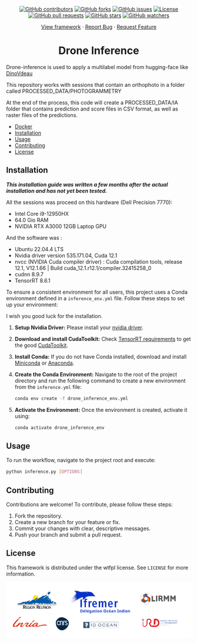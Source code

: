 <p align="center">
  <a href="https://github.com/SeatizenDOI/drone-inference/graphs/contributors"><img src="https://img.shields.io/github/contributors/SeatizenDOI/drone-inference" alt="GitHub contributors"></a>
  <a href="https://github.com/SeatizenDOI/drone-inference/network/members"><img src="https://img.shields.io/github/forks/SeatizenDOI/drone-inference" alt="GitHub forks"></a>
  <a href="https://github.com/SeatizenDOI/drone-inference/issues"><img src="https://img.shields.io/github/issues/SeatizenDOI/drone-inference" alt="GitHub issues"></a>
  <a href="https://github.com/SeatizenDOI/drone-inference/blob/master/LICENSE"><img src="https://img.shields.io/github/license/SeatizenDOI/drone-inference" alt="License"></a>
  <a href="https://github.com/SeatizenDOI/drone-inference/pulls"><img src="https://img.shields.io/github/issues-pr/SeatizenDOI/drone-inference" alt="GitHub pull requests"></a>
  <a href="https://github.com/SeatizenDOI/drone-inference/stargazers"><img src="https://img.shields.io/github/stars/SeatizenDOI/drone-inference" alt="GitHub stars"></a>
  <a href="https://github.com/SeatizenDOI/drone-inference/watchers"><img src="https://img.shields.io/github/watchers/SeatizenDOI/drone-inference" alt="GitHub watchers"></a>
</p>
<div align="center">
  <a href="https://github.com/SeatizenDOI/drone-inference">View framework</a>
  ·
  <a href="https://github.com/SeatizenDOI/drone-inference/issues">Report Bug</a>
  ·
  <a href="https://github.com/SeatizenDOI/drone-inference/issues">Request Feature</a>
</div>

<div align="center">

# Drone Inference

</div>

Drone-inference is used to apply a multilabel model from hugging-face like [DinoVdeau](https://github.com/SeatizenDOI/DinoVdeau)

This repository works with sessions that contain an orthophoto in a folder called PROCESSED_DATA/PHOTOGRAMMETRY

At the end of the process, this code will create a PROCESSED_DATA/IA folder that contains prediction and score files in CSV format, as well as raster files of the predictions.


* [Docker](./docker.README.md)
* [Installation](#installation)
* [Usage](#usage)
* [Contributing](#contributing)
* [License](#license)


## Installation

***This installation guide was written a few months after the actual installation and has not yet been tested.***

All the sessions was proceed on this hardware (Dell Precision 7770):

- Intel Core i9-12950HX
- 64.0 Gio RAM
- NVIDIA RTX A3000 12GB Laptop GPU

And the software was :

- Ubuntu 22.04.4 LTS
- Nvidia driver version 535.171.04, Cuda 12.1
- nvcc (NVIDIA Cuda compiler driver) : Cuda compilation tools, release 12.1, V12.1.66 | Build cuda_12.1.r12.1/compiler.32415258_0
- cudnn 8.9.7
- TensorRT 8.6.1


To ensure a consistent environment for all users, this project uses a Conda environment defined in a `inference_env.yml` file. Follow these steps to set up your environment:

I wish you good luck for the installation.

1. **Setup Nvidia Driver:** Please install your [nvidia driver](https://www.nvidia.com/fr-fr/drivers/unix/).

2. **Download and install CudaToolkit:** Check [TensorRT requirements](https://docs.nvidia.com/deeplearning/tensorrt/install-guide/index.html) to get the good [CudaToolkit](https://developer.nvidia.com/cuda-toolkit).

3. **Install Conda:** If you do not have Conda installed, download and install [Miniconda](https://docs.conda.io/en/latest/miniconda.html) or [Anaconda](https://www.anaconda.com/products/distribution).

4. **Create the Conda Environment:** Navigate to the root of the project directory and run the following command to create a new environment from the `inference.yml` file:
   ```bash
   conda env create -f drone_inference_env.yml
   ```

5. **Activate the Environment:** Once the environment is created, activate it using:
   ```bash
   conda activate drone_inference_env
   ```


## Usage

To run the workflow, navigate to the project root and execute:

```bash
python inference.py [OPTIONS]
```


## Contributing

Contributions are welcome! To contribute, please follow these steps:

1. Fork the repository.
2. Create a new branch for your feature or fix.
3. Commit your changes with clear, descriptive messages.
4. Push your branch and submit a pull request.

## License

This framework is distributed under the wtfpl license. See `LICENSE` for more information.

<div align="center">
  <img src="https://github.com/SeatizenDOI/.github/blob/main/images/logo_partenaire.png?raw=True" alt="Partenaire logo" width="700">
</div>